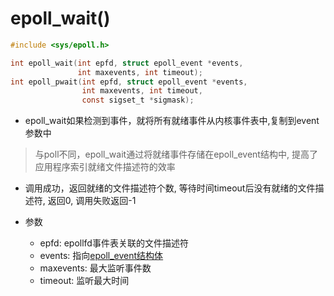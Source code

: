 # epoll_wait()

```c
#include <sys/epoll.h>

int epoll_wait(int epfd, struct epoll_event *events,
               int maxevents, int timeout);
int epoll_pwait(int epfd, struct epoll_event *events,
                int maxevents, int timeout,
                const sigset_t *sigmask);
```

- epoll_wait如果检测到事件，就将所有就绪事件从内核事件表中,复制到event参数中

> 与poll不同，epoll_wait通过将就绪事件存储在epoll_event结构中, 提高了应用程序索引就绪文件描述符的效率

- 调用成功，返回就绪的文件描述符个数, 等待时间timeout后没有就绪的文件描述符, 返回0, 调用失败返回-1

- 参数
  - epfd: epollfd事件表关联的文件描述符
  - events: 指向[epoll_event结构体](Linux_IO_API_epoll_ctl().md#epoll_event结构体)
  - maxevents: 最大监听事件数
  - timeout: 监听最大时间
